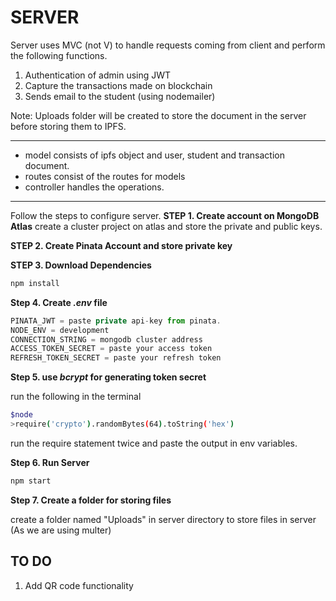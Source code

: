 # SERVER
Server uses MVC (not V) to handle requests coming from client and perform the following functions.

1. Authentication of admin using JWT
2. Capture the transactions made on blockchain
3. Sends email to the student (using nodemailer)

Note: Uploads folder will be created to store the document in the server before storing them to IPFS.
_____

- model consists of ipfs object and user, student and transaction document.
- routes consist of the routes for models
- controller handles the operations.
________________________

Follow the steps to configure server.
 __STEP 1. Create account on MongoDB Atlas__
 create a cluster project on atlas and store the private and public keys.

 __STEP 2. Create Pinata Account and store private key__

 __STEP 3. Download Dependencies__

 ```js
npm install 
```

__Step 4. Create *.env* file__

```js
PINATA_JWT = paste private api-key from pinata.
NODE_ENV = development
CONNECTION_STRING = mongodb cluster address
ACCESS_TOKEN_SECRET = paste your access token
REFRESH_TOKEN_SECRET = paste your refresh token
```

__Step 5. use *bcrypt* for generating token secret__

run the following in the terminal

```bash
$node
>require('crypto').randomBytes(64).toString('hex')
```

run the require statement twice and paste the output in env variables.

__Step 6. Run Server__

```js
npm start
```
__Step 7. Create a folder for storing files__

create a folder named "Uploads" in server directory to store files in server (As we are using multer)


## TO DO
1. Add QR code functionality

 
 
 





